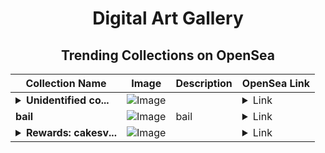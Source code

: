 <div align="center">

# Digital Art Gallery

## Trending Collections on OpenSea

| Collection Name                       | Image                                                                                     | Description                       | OpenSea Link                                                                                          |
|---------------------------------------|-------------------------------------------------------------------------------------------|-----------------------------------|--------------------------------------------------------------------------------------------------------|
| **<details><summary>Unidentified co...</summary>Unidentified contract 703748ea-33e9-4048-9d0f-fa11ddae2b27</details>** | ![Image](https://i.seadn.io/s/raw/files/a837708742ad8afcb35eb60ba787976d.jpg?w=500&auto=format?w=200&auto=format) |  | <details><summary>Link</summary>[Unidentified contract 703748ea-33e9-4048-9d0f-fa11ddae2b27](https://opensea.io/collection/unidentified-contract-703748ea-33e9-4048-9d0f-fa11)</details> |
| **bail** | ![Image](https://i.seadn.io/s/raw/files/4b5beddc0c8db047f26729d53f771ba6.png?w=500&auto=format?w=200&auto=format) | bail | <details><summary>Link</summary>[bail](https://opensea.io/collection/bail-2)</details> |
| **<details><summary>Rewards: cakesv...</summary>Rewards: cakesv4.finance</details>** | ![Image](https://i.seadn.io/s/raw/files/45b7505cd35ca76a7f9c582112ce3478.png?w=500&auto=format?w=200&auto=format) |  | <details><summary>Link</summary>[Rewards: cakesv4.finance](https://opensea.io/collection/rewards-cakesv4-finance-14088)</details> |

</div>